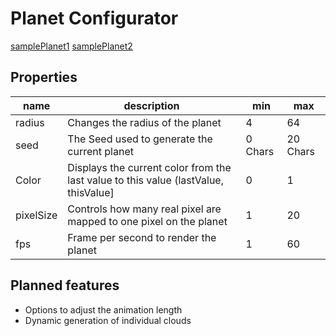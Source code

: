 # Planet Configurator

[samplePlanet1](https://github.com/Lexyna/PlanetConfigurator/res/gifs/samplePlanet.gif)
[samplePlanet2](https://github.com/Lexyna/PlanetConfigurator/res/gifs/samplePlanet2.gif)
## Properties
|name|description|min|max  |
|--|--|--|--|
| radius | Changes the radius of the planet | 4 | 64 |
| seed| The Seed used to generate the current planet | 0 Chars | 20 Chars  |
| Color | Displays the current color from the last value to this value (lastValue, thisValue] | 0 | 1 |
| pixelSize | Controls how many real pixel are mapped to one pixel on the planet | 1 | 20 |
| fps | Frame per second to render the planet | 1 | 60 |

## Planned features

- Options to adjust the animation length 
- Dynamic generation of individual clouds


